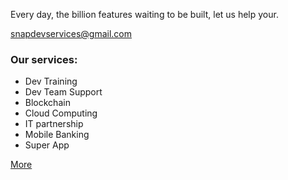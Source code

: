 Every day, the billion features waiting to be built, let us help your.

<a href="mailto:snapdevservices@gmail.com">snapdevservices@gmail.com</a>

### Our services:

* Dev Training
* Dev Team Support
* Blockchain
* Cloud Computing
* IT partnership
* Mobile Banking
* Super App

[More](https://snapdev.notion.site/snapdev-63465b150674465983c90577f1cdc9ff?pvs=4)
